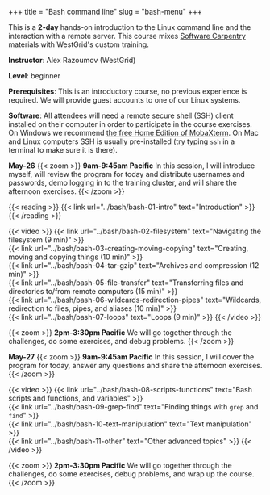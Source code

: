 +++
title = "Bash command line"
slug = "bash-menu"
+++

This is a **2-day** hands-on introduction to the Linux command line and the interaction with a remote
server. This course mixes [Software Carpentry](https://software-carpentry.org) materials with WestGrid's
custom training.

**Instructor**: Alex Razoumov (WestGrid)

**Level**: beginner

**Prerequisites**: This is an introductory course, no previous experience is required. We will provide
guest accounts to one of our Linux systems.

**Software**: All attendees will need a remote secure shell (SSH) client installed on their computer in
order to participate in the course exercises. On Windows we recommend
[the free Home Edition of MobaXterm](https://mobaxterm.mobatek.net/download.html). On Mac and Linux
computers SSH is usually pre-installed (try typing `ssh` in a terminal to make sure it is there).

<!-- * online reading and videos -->
<!-- - most of this time: watching pre-recorded videos and doing exercises on their own -->
<!-- - set the pace through 1hr-long Zoom sessions -->

**May-26**
{{< zoom >}}
<b>9am-9:45am Pacific</b> In this session, I will introduce myself, will review the program for today and
distribute usernames and passwords, demo logging in to the training cluster, and will share the afternoon
exercises.
{{< /zoom >}}

{{< reading >}}
{{< link url="../bash/bash-01-intro" text="Introduction" >}}
{{< /reading >}}<br>

{{< video >}}
{{< link url="../bash/bash-02-filesystem" text="Navigating the filesystem (9 min)" >}}<br>
{{< link url="../bash/bash-03-creating-moving-copying" text="Creating, moving and copying things (10 min)" >}}<br>
{{< link url="../bash/bash-04-tar-gzip" text="Archives and compression (12 min)" >}}<br>
{{< link url="../bash/bash-05-file-transfer" text="Transferring files and directories to/from remote computers (15 min)" >}}<br>
{{< link url="../bash/bash-06-wildcards-redirection-pipes" text="Wildcards, redirection to files, pipes, and aliases (10 min)" >}}<br>
{{< link url="../bash/bash-07-loops" text="Loops (9 min)" >}}
{{< /video >}}<br>

{{< zoom >}}
<b>2pm-3:30pm Pacific</b> We will go together through the challenges, do some exercises, and debug problems.
{{< /zoom >}}

**May-27**
{{< zoom >}}
<b>9am-9:45am Pacific</b> In this session, I will cover the program for today, answer any questions and
share the afternoon exercises.
{{< /zoom >}}

{{< video >}}
{{< link url="../bash/bash-08-scripts-functions" text="Bash scripts and functions, and variables" >}}<br>
{{< link url="../bash/bash-09-grep-find" text="Finding things with `grep` and `find`" >}}<br>
{{< link url="../bash/bash-10-text-manipulation" text="Text manipulation" >}}<br>
{{< link url="../bash/bash-11-other" text="Other advanced topics" >}}
{{< /video >}}<br>

{{< zoom >}}
<b>2pm-3:30pm Pacific</b> We will go together through the challenges, do some exercises, debug problems, and
wrap up the course.
{{< /zoom >}}
